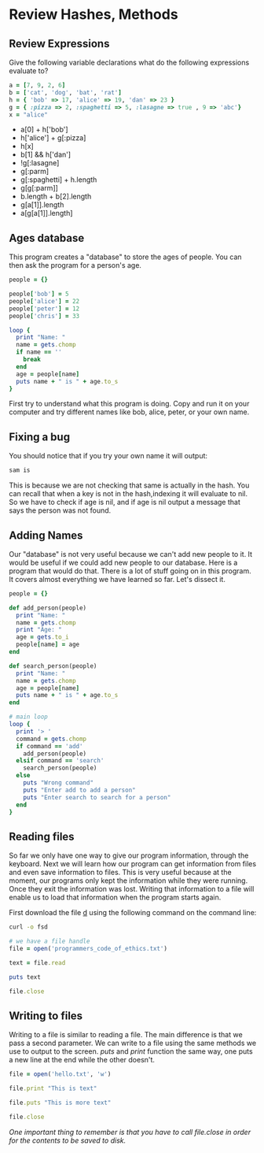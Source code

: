 # Review Hashes, Methods

## Review Expressions

Give the following variable declarations what do the following expressions evaluate to?

```ruby
a = [7, 9, 2, 6]
b = ['cat', 'dog', 'bat', 'rat']
h = { 'bob' => 17, 'alice' => 19, 'dan' => 23 }
g = { :pizza => 2, :spaghetti => 5, :lasagne => true , 9 => 'abc'}
x = "alice"
```

- a[0] + h['bob']
- h['alice'] + g[:pizza]
- h[x]
- b[1] && h['dan']
- !g[:lasagne]
- g[:parm]
- g[:spaghetti] + h.length
- g[g[:parm]]
- b.length + b[2].length
- g[a[1]].length
- a[g[a[1]].length]

## Ages database

This program creates a "database" to store the ages of people. You can then ask the program for a person's age.

```ruby
people = {}

people['bob'] = 5
people['alice'] = 22
people['peter'] = 12
people['chris'] = 33

loop {
  print "Name: "
  name = gets.chomp
  if name == ''
    break
  end
  age = people[name]
  puts name + " is " + age.to_s
}
```

First try to understand what this program is doing. Copy and run it on your computer and try different names like bob, alice, peter, or your own name.

## Fixing a bug

You should notice that if you try your own name it will output:

```bash
sam is
```

This is because we are not checking that same is actually in the hash. You can recall that when a key is not in the hash,indexing it will evaluate to nil. So we have to check if age is nil, and if age is nil output a message that says the person was not found.

## Adding Names

Our "database" is not very useful because we can't add new people to it. It would be useful if we could add new people to our database. Here is a program that would do that. There is a lot of stuff going on in this program. It covers almost everything we have learned so far. Let's dissect it.

```ruby
people = {}

def add_person(people)
  print "Name: "
  name = gets.chomp
  print "Age: "
  age = gets.to_i
  people[name] = age
end

def search_person(people)
  print "Name: "
  name = gets.chomp
  age = people[name]
  puts name + " is " + age.to_s
end

# main loop
loop {
  print '> '
  command = gets.chomp
  if command == 'add'
    add_person(people)
  elsif command == 'search'
    search_person(people)
  else
    puts "Wrong command"
    puts "Enter add to add a person"
    puts "Enter search to search for a person"
  end
}
```

## Reading files

So far we only have one way to give our program information, through the keyboard. Next we will learn how our program can get information from files and even save information to files. This is very useful because at the moment, our programs only kept the information while they were running. Once they exit the information was lost. Writing that information to a file will enable us to load that information when the program starts again.

First download the file [d](sd) using the following command on the command line:

```bash
curl -o fsd
```

```ruby
# we have a file handle
file = open('programmers_code_of_ethics.txt')

text = file.read

puts text

file.close
```

## Writing to files

Writing to a file is similar to reading a file. The main difference is that we pass a second parameter. We can write to a file using the same methods we use to output to the screen. *puts* and *print* function the same way, one puts a new line at the end while the other doesn't.

```ruby
file = open('hello.txt', 'w')

file.print "This is text"

file.puts "This is more text"

file.close
```

*One important thing to remember is that you have to call file.close in order for the contents to be saved to disk.*
